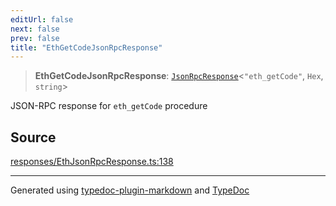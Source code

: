 ```yaml
---
editUrl: false
next: false
prev: false
title: "EthGetCodeJsonRpcResponse"
---
```


> **EthGetCodeJsonRpcResponse**: [`JsonRpcResponse`](/generated/type-aliases/jsonrpcresponse/)\<`"eth_getCode"`, `Hex`, `string`\>

JSON-RPC response for `eth_getCode` procedure

## Source

[responses/EthJsonRpcResponse.ts:138](https://github.com/evmts/tevm-monorepo/blob/main/vm/api/src/responses/EthJsonRpcResponse.ts#L138)

***
Generated using [typedoc-plugin-markdown](https://www.npmjs.com/package/typedoc-plugin-markdown) and [TypeDoc](https://typedoc.org/)
